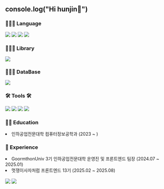 <h2>console.log("Hi hunjin👋")</h2>
<div align=left>
	<h3>👨🏻‍💻 Language </h3>
</div>
<div align="left">
	<img src="https://img.shields.io/badge/HTML5-E34F26?style=flat-square&logo=html5&logoColor=white"/>
	<img src="https://img.shields.io/badge/CSS3-1572B6?style=flat-square&logo=css3&logoColor=white"/>
	<img src="https://img.shields.io/badge/JavaScript-F7DF1E?style=flat-square&logo=javascript&logoColor=black"/>
	<img src="https://img.shields.io/badge/Node.js-339933?style=flat-square&logo=Node.js&logoColor=white"/>
</div>
<div align="left">
	<h3>👨🏻‍💻 Library</h3>
</div>
<div align="left">
	<img src="https://img.shields.io/badge/React-61DAFB?style=flat-square&logo=React&logoColor=black"/>
</div>

<div align=left>
	<h3>👨🏻‍💻 DataBase </h3>
</div>
<div align="left">
	<img src="https://img.shields.io/badge/MongoDB-47A248?style=flat-square&logo=MongoDB&logoColor=white"/>
</div>

<div align=left>
	<h3>🛠 Tools 🛠</h3>
</div>
<div align=left>
	<img src="https://img.shields.io/badge/GitHub-181717?style=flat-square&logo=GitHub&logoColor=white"/>
	<img src="https://img.shields.io/badge/Visual Studio Code-007ACC?style=flat-square&logo=Visual Studio Code&logoColor=white"/>
	<img src="https://img.shields.io/badge/Adobe XD-FF61F6?style=flat-square&logo=Adobe XD&logoColor=white"/>
 	<img src="https://img.shields.io/badge/Velog-20C997?style=flat-square&logo=velog&logoColor=white"/>
</div>

<div align=left>
	<h3>👨‍🎓 Education</h3>
</div>
<div align=left>
	<li>인하공업전문대학 컴퓨터정보공학과 (2023 ~ )</li>
</div>
<div align=left>
	<h3>👥 Experience</h3>
</div>
<div align=left>
	<li>GoormthonUniv 3기 인하공업전문대학 운영진 및 프론트엔드 팀장 (2024.07 ~ 2025.01)</li>
	<li>멋쟁이사자처럼 프론트엔드 13기 (2025.02 ~ 2025.08)</li>
</div>
<div align=left>
	<br>
	<img src="https://github-readme-stats.vercel.app/api?username=huniversal&show_icons=true">
	<img src="https://github-readme-stats.vercel.app/api/top-langs/?username=huniversal&layout=compact">
</div>


 


